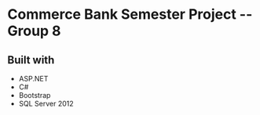 # Commerce Bank Semester Project -- Group 8

## Built with
- ASP.NET
- C#
- Bootstrap
- SQL Server 2012
